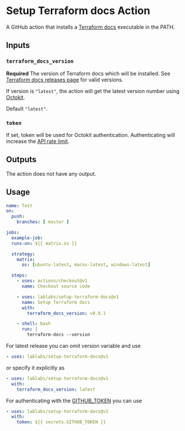 # Setup Terraform docs Action

A GitHub action that installs a [Terraform docs](https://github.com/terraform-docs/terraform-docs) executable in the PATH.

## Inputs

### `terraform_docs_version`

**Required** The version of Terraform docs which will be installed.
See [Terraform docs releases page](https://github.com/terraform-docs/terraform-docs/releases) for valid versions.

If version is `"latest"`, the action will get the latest version number using [Octokit](https://octokit.github.io/rest.js/).

Default `"latest"`.

### `token`

If set, token will be used for Octokit authentication. Authenticating will increase the [API rate limit](https://developer.github.com/v3/#rate-limiting).

## Outputs

The action does not have any output.

## Usage

```yaml
name: Test
on:
  push:
    branches: [ master ]

jobs:
  example-job:
  runs-on: ${{ matrix.os }}

  strategy:
    matrix:
      os: [ubuntu-latest, macos-latest, windows-latest]

  steps:
    - uses: actions/checkout@v1
      name: Checkout source code

    - uses: lablabs/setup-terraform-docs@v1
      name: Setup Terraform docs
      with:
        terraform_docs_version: v0.9.1

    - shell: bash
      run: |
        terraform-docs --version
```

For latest release you can omit version variable and use
```yaml
- uses: lablabs/setup-terraform-docs@v1
```
or specify it explicitly as
```yaml
- uses: lablabs/setup-terraform-docs@v1
  with:
    terraform_docs_version: latest
```

For authenticating with the [GITHUB_TOKEN](https://docs.github.com/en/actions/configuring-and-managing-workflows/authenticating-with-the-github_token) you can use
```yaml
- uses: lablabs/setup-terraform-docs@v1
  with:
    token: ${{ secrets.GITHUB_TOKEN }}
```
